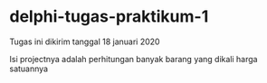 # delphi-tugas-praktikum-1
Tugas ini dikirim tanggal 18 januari 2020

Isi projectnya adalah perhitungan banyak barang yang dikali harga satuannya

